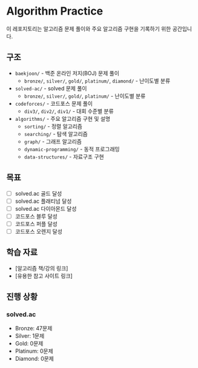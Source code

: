 # Algorithm Practice

이 레포지토리는 알고리즘 문제 풀이와 주요 알고리즘 구현을 기록하기 위한 공간입니다.

## 구조

- `baekjoon/` - 백준 온라인 저지(BOJ) 문제 풀이
  - `bronze/`, `silver/`, `gold/`, `platinum/`, `diamond/` - 난이도별 분류
- `solved-ac/` - solved 문제 풀이
  - `bronze/`, `silver/`, `gold/`, `platinum/` - 난이도별 분류
- `codeforces/` - 코드포스 문제 풀이
  - `div3/`, `div2/`, `div1/` - 대회 수준별 분류
- `algorithms/` - 주요 알고리즘 구현 및 설명
  - `sorting/` - 정렬 알고리즘
  - `searching/` - 탐색 알고리즘
  - `graph/` - 그래프 알고리즘
  - `dynamic-programming/` - 동적 프로그래밍
  - `data-structures/` - 자료구조 구현

## 목표
- [ ] solved.ac 골드 달성
- [ ] solved.ac 플래티넘 달성
- [ ] solved.ac 다이아몬드 달성
- [ ] 코드포스 블루 달성
- [ ] 코드포스 퍼플 달성
- [ ] 코드포스 오렌지 달성

## 학습 자료

- [알고리즘 책/강의 링크]
- [유용한 참고 사이트 링크]

## 진행 상황

### solved.ac
- Bronze: 47문제
- Silver: 1문제
- Gold: 0문제
- Platinum: 0문제
- Diamond: 0문제
